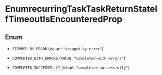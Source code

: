 

# EnumrecurringTaskTaskReturnStateIfTimeoutIsEncounteredProp

## Enum


* `STOPPED_BY_ERROR` (value: `"stopped-by-error"`)

* `COMPLETED_WITH_ERRORS` (value: `"completed-with-errors"`)

* `COMPLETED_SUCCESSFULLY` (value: `"completed-successfully"`)




